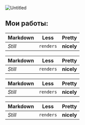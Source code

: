 ![Untitled](https://user-images.githubusercontent.com/93679282/189711136-b0ad6c3c-4790-4126-836c-e34db0dc372d.png)

## Мои работы:
Markdown | Less | Pretty 
--- | --- | ---
*Still* | `renders` | **nicely** 

Markdown | Less | Pretty 
--- | --- | ---
*Still* | `renders` | **nicely** 

Markdown | Less | Pretty 
--- | --- | ---
*Still* | `renders` | **nicely** 

Markdown | Less | Pretty 
--- | --- | ---
*Still* | `renders` | **nicely** 


